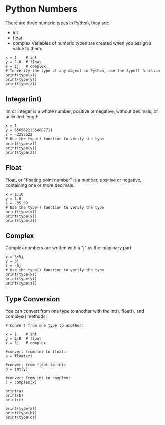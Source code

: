 # Python Numbers
There are three numeric types in Python, they are:

- int
- float
- complex
Variables of numeric types are created when you assign a value to them.
```
x = 1    # int
y = 2.8  # float
z = 1j   # complex
# To verify the type of any object in Python, use the type() function
print(type(x))
print(type(y))
print(type(z))
```

## Integar(int)
Int or integer is a whole number, positive or negative, without decimals, of unlimited length.
```
x = 1
y = 35656222554887711
z = -3255522
# Use the type() function to verify the type
print(type(x))
print(type(y))
print(type(z))
```

## Float
Float, or "floating point number" is a number, positive or negative, containing one or more decimals.
```
x = 1.10
y = 1.0
z = -35.59
# Use the type() function to verify the type
print(type(x))
print(type(y))
print(type(z))
```
## Complex
Complex numbers are written with a "j" as the imaginary part:
```
x = 3+5j
y = 5j
z = -5j
# Use the type() function to verify the type
print(type(x))
print(type(y))
print(type(z))
```
## Type Conversion
You can convert from one type to another with the int(), float(), and complex() methods:

```
# Convert from one type to another:

x = 1    # int
y = 2.8  # float
z = 1j   # complex

#convert from int to float:
a = float(x)

#convert from float to int:
b = int(y)

#convert from int to complex:
c = complex(x)

print(a)
print(b)
print(c)

print(type(a))
print(type(b))
print(type(c))
```
